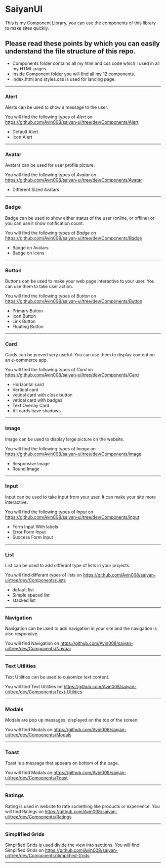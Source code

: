 # SaiyanUI

 This is my Component Library, you can use the components of this library to make sites quickly.
 
## Please read these points by which you can easily understand the file structure of this repo.
 
 - Components folder contains all my html and css code which I used in all my HTML pages.
 - Inside Component folder you will find all my 12 components.
 - index.html and styles.css is used for landing page.
 
---

### Alert

Alerts can be used to show a message to the user.

You will find the following types of *Alert* on https://github.com/Avin008/saiyan-ui/tree/dev/Components/Alert

- Default Alert
- Icon Alert

---

### Avatar

Avatars can be used for user profile picture.

You will find the following types of *Avatar* on https://github.com/Avin008/saiyan-ui/tree/dev/Components/Avatar

- Different Sized Avatars

---

### Badge

Badge can be used to show either status of the user (online, or offline) or you can use it show notification count.

You will find the following types of *Badge* on https://github.com/Avin008/saiyan-ui/tree/dev/Components/Badge

- Badge on Avatars
- Badge on Icons

---

### Button

Buttons can be used to make your web page interactive to your user. You can use them to take user action.

You will find the following types of *Button* on https://github.com/Avin008/saiyan-ui/tree/dev/Components/Button

- Primary Button
- Icon Button
- Link Button
- Floating Button

---

### Card

Cards can be proved very useful. You can use them to display content on an e-commerce app.

You will find the following types of *Card* on https://github.com/Avin008/saiyan-ui/tree/dev/Components/Card

- Horizontal card
- Vertical card
- vetical card with close button
- vetical card with badges
- Text Overlay Card
- All cards have shadows

---

### Image

Image can be used to display large picture on the website.

You will find the following types of *Image* on https://github.com/Avin008/saiyan-ui/tree/dev/Components/image

- Responsive Image
- Round Image

---

### Input

Input can be used to take input from your user. It can make your site more interactive.

You will find the following types of *Input* on https://github.com/Avin008/saiyan-ui/tree/dev/Components/input

- Form Input With labels
- Error Form Input
- Success Form Input

---

### List

List can be used to add differant type of lists in your projects.

You will find differant types of lists on https://github.com/Avin008/saiyan-ui/tree/dev/Components/Lists

- default list
- Simple spaced list
- stacked list

---

### Navigation

Navigation can be used to add navigation in your site and the navigation is also responsive.

You will find Navigation on https://github.com/Avin008/saiyan-ui/tree/dev/Components/Navbar

---

### Text Utilities

Text Utilities can be used to cusomize text content.

You will find Text Utilities on https://github.com/Avin008/saiyan-ui/tree/dev/Components/Text-Utilities

---

### Modals

Modals are pop up messages, displayed on the top of the screen.

You will find Modals on https://github.com/Avin008/saiyan-ui/tree/dev/Components/Modals

---


### Toast

Toast is a message that appears on bottom of the page.

You will find Modals on https://github.com/Avin008/saiyan-ui/tree/dev/Components/Toast

---

### Ratings

Rating is used in website to rate something like products or experience.
You will find Ratings on https://github.com/Avin008/saiyan-ui/tree/dev/Components/Ratings

---

### Simplified Grids

Simplified Grids is used divide the view into sections.
You will find Simplified Grids on https://github.com/Avin008/saiyan-ui/tree/dev/Components/Simplified-Grids

---
